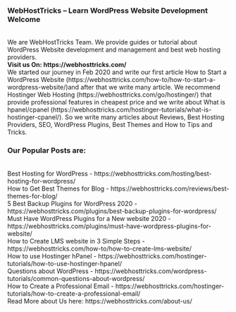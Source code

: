 <h3>WebHostTricks – Learn WordPress Website Development Welcome</h3><br>
We are WebHostTricks Team. We provide guides or tutorial about WordPress Website development and management and best web hosting providers. 
<br>
<b>Visit us On: https://webhosttricks.com/ </b>
<br>
We started our journey in Feb 2020 and write our first article How to Start a WordPress Website (https://webhosttricks.com/how-to/how-to-start-a-wordpress-website/)and after that we write many article. We recommend Hostinger Web Hosting (https://webhosttricks.com/go/hostinger/) that provide professional features in cheapest price and we write about What is hpanel/cpanel (https://webhosttricks.com/hostinger-tutorials/what-is-hostinger-cpanel/). So we write many articles about Reviews, Best Hosting Providers, SEO, WordPress Plugins, Best Themes and How to Tips and Tricks. 
<br><h3>Our Popular Posts are:</h3>
<br>Best Hosting for WordPress - https://webhosttricks.com/hosting/best-hosting-for-wordpress/
<br>How to Get Best Themes for Blog - https://webhosttricks.com/reviews/best-themes-for-blog/
<br>5 Best Backup Plugins for WordPress 2020 - https://webhosttricks.com/plugins/best-backup-plugins-for-wordpress/
<br>Must Have WordPress Plugins for a New website 2020 - https://webhosttricks.com/plugins/must-have-wordpress-plugins-for-website/
<br>How to Create LMS website in 3 Simple Steps - https://webhosttricks.com/how-to/how-to-create-lms-website/
<br>How to use Hostinger hPanel - https://webhosttricks.com/hostinger-tutorials/how-to-use-hostinger-hpanel/
<br>Questions about WordPress - https://webhosttricks.com/wordpress-tutorials/common-questions-about-wordpress/
<br>How to Create a Professional Email - https://webhosttricks.com/hostinger-tutorials/how-to-create-a-professional-email/
<br>Read More about Us here: https://webhosttricks.com/about-us/

